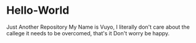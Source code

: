 # Hello-World
Just Another Repository
My Name is Vuyo, I literally don't care about the callege it needs to be overcomed, that's it Don't worry be happy.
